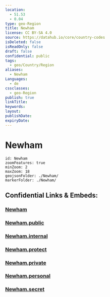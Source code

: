 ```yaml
---
location:
  - 51.53
  - 0.04
type: geo-Region
title: Newham
license: CC BY-SA 4.0
source: https://datahub.io/core/country-codes
isDeleted: false
isReadOnly: false
draft: false
confidential: public
tags:
  - geo/Country/Region
aliases:
  - Newham
Languages:
  - de
cssclasses:
  - geo-Region
publish: true
linkTitle:
keywords:
layout:
publishDate:
expiryDate:
---
```


# Newham

```leaflet
id: Newham
zoomFeatures: true 
minZoom: 2 
maxZoom: 18
geojsonFolder: ./Newham/
markerFolder: ./Newham/
```


## Confidential Links & Embeds: 

### [Newham](/_Standards/Earth/Continent/Europe/Europe~North/UK/England/Regions~England/London,Greater/cities~GreaterLondon/Newham.md) 

### [Newham.public](/_public/Earth/Continent/Europe/Europe~North/UK/England/Regions~England/London,Greater/cities~GreaterLondon/Newham.public.md) 

### [Newham.internal](/_internal/Earth/Continent/Europe/Europe~North/UK/England/Regions~England/London,Greater/cities~GreaterLondon/Newham.internal.md) 

### [Newham.protect](/_protect/Earth/Continent/Europe/Europe~North/UK/England/Regions~England/London,Greater/cities~GreaterLondon/Newham.protect.md) 

### [Newham.private](/_private/Earth/Continent/Europe/Europe~North/UK/England/Regions~England/London,Greater/cities~GreaterLondon/Newham.private.md) 

### [Newham.personal](/_personal/Earth/Continent/Europe/Europe~North/UK/England/Regions~England/London,Greater/cities~GreaterLondon/Newham.personal.md) 

### [Newham.secret](/_secret/Earth/Continent/Europe/Europe~North/UK/England/Regions~England/London,Greater/cities~GreaterLondon/Newham.secret.md)

